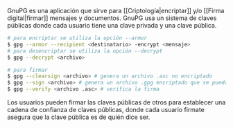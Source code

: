 GnuPG es una aplicación que sirve para [[Criptología|encriptar]] y/o [[Firma digital|firmar]] mensajes y documentos. GnuPG usa un sistema de claves públicas donde cada usuario tiene una clave privada y una clave pública.

```sh
# para encriptar se utiliza la opción --armor
$ gpg --armor --recipient <destinatario> -encrypt <mensaje>
# para desencriptar se utiliza la opción --decrypt
$ gpg --decrypt <archivo>

# para firmar
$ gpg --clearsign <archivo> # genera un archivo .asc no encriptado
$ gpg --sign <archivo> # genera un archivo .gpg encriptado que se puede desencriptar con --decrypt
$ gpg --verify <archivo .asc> # verifica la firma
```

Los usuarios pueden firmar las claves públicas de otros para establecer una cadena de confianza de claves públicas, donde cada usuario firmate asegura que la clave pública es de quién dice ser.